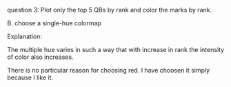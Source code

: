 question 3: Plot only the top 5 QBs by rank and color the marks by rank.

B. choose a single-hue colormap

Explanation:

The multiple hue varies in such a way that with increase in rank the intensity of color also increases.

There is no particular reason for choosing red. I have choosen it simply because I like it.